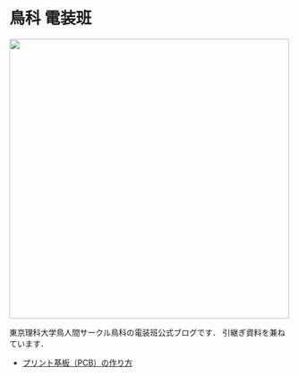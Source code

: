 # 鳥科 電装班
<img style='width:500px; max-width:100%; text-align:center;' src='source/TORICA_LOGO_Plain.svg' />

東京理科大学鳥人間サークル鳥科の電装班公式ブログです．
引継ぎ資料を兼ねています．
- [プリント基板（PCB）の作り方](Making_PCB/index.md)
